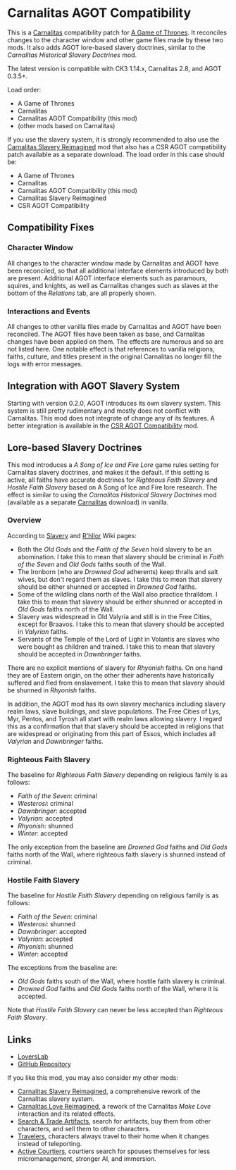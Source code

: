 # Carnalitas AGOT Compatibility

This is a [Carnalitas](https://www.loverslab.com/files/file/14207-carnalitas-unified-sex-mod-framework-for-ck3/) compatibility patch for [A Game of Thrones](https://steamcommunity.com/sharedfiles/filedetails/?id=2962333032). It reconciles changes to the character window and other game files made by these two mods. It also adds AGOT lore-based slavery doctrines, similar to the *Carnalitas Historical Slavery Doctrines* mod.

The latest version is compatible with CK3 1.14.x, Carnalitas 2.8, and AGOT 0.3.5+.

Load order:

* A Game of Thrones
* Carnalitas
* Carnalitas AGOT Compatibility (this mod)
* (other mods based on Carnalitas)

If you use the slavery system, it is strongly recommended to also use the [Carnalitas Slavery Reimagined](https://www.loverslab.com/files/file/25565-carnalitas-slavery-reimagined/) mod that also has a CSR AGOT compatibility patch available as a separate download. The load order in this case should be:

* A Game of Thrones
* Carnalitas
* Carnalitas AGOT Compatibility (this mod)
* Carnalitas Slavery Reimagined
* CSR AGOT Compatibility

## Compatibility Fixes

### Character Window

All changes to the character window made by Carnalitas and AGOT have been reconciled, so that all additional interface elements introduced by both are present. Additional AGOT interface elements such as paramours, squires, and knights, as well as Carnalitas changes such as slaves at the bottom of the *Relations* tab, are all properly shown.

### Interactions and Events

All changes to other vanilla files made by Carnalitas and AGOT have been reconciled. The AGOT files have been taken as base, and Carnalitas changes have been applied on them. The effects are numerous and so are not listed here. One notable effect is that references to vanilla religions, faiths, culture, and titles present in the original Carnalitas no longer fill the logs with error messages.

## Integration with AGOT Slavery System

Starting with version 0.2.0, AGOT introduces its own slavery system. This system is still pretty rudimentary and mostly does not conflict with Carnalitas. This mod does not integrate of change any of its features. A better integration is available in the [CSR AGOT Compatibility](https://www.loverslab.com/files/file/25565-carnalitas-slavery-reimagined/) mod.

## Lore-based Slavery Doctrines

This mod introduces a *A Song of Ice and Fire Lore* game rules setting for Carnalitas slavery doctrines, and makes it the default. If this setting is active, all faiths have accurate doctrines for *Righteous Faith Slavery* and *Hostile Faith Slavery* based on A Song of Ice and Fire lore research. The effect is similar to using the *Carnalitas Historical Slavery Doctrines* mod (available as a separate [Carnalitas](https://www.loverslab.com/files/file/14207-carnalitas-unified-sex-mod-framework-for-ck3/) download) in vanilla.

### Overview

According to [Slavery](https://awoiaf.westeros.org/index.php/Slavery) and [R'hllor](https://awoiaf.westeros.org/index.php/R%27hllor) Wiki pages:

* Both the *Old Gods* and the *Faith of the Seven* hold slavery to be an abomination. I take this to mean that slavery should be criminal in *Faith of the Seven* and *Old Gods* faiths south of the Wall.
* The Ironborn (who are *Drowned God* adherents) keep thralls and salt wives, but don't regard them as slaves. I take this to mean that slavery should be either shunned or accepted in *Drowned God* faiths.
* Some of the wildling clans north of the Wall also practice thralldom. I take this to mean that slavery should be either shunned or accepted in *Old Gods* faiths north of the Wall.
* Slavery was widespread in Old Valyria and still is in the Free Cities, except for Braavos. I take this to mean that slavery should be accepted in *Valyrian* faiths.
* Servants of the Temple of the Lord of Light in Volantis are slaves who were bought as children and trained. I take this to mean that slavery should be accepted in *Dawnbringer* faiths.

There are no explicit mentions of slavery for *Rhyonish* faiths. On one hand they are of Eastern origin, on the other their adherents have historically suffered and fled from enslavement. I take this to mean that slavery should be shunned in *Rhyonish* faiths.

In addition, the AGOT mod has its own slavery mechanics including slavery realm laws, slave buildings, and slave populations. The Free Cities of Lys, Myr, Pentos, and Tyrosh all start with realm laws allowing slavery. I regard this as a confirmation that that slavery should be accepted in religions that are widespread or originating from this part of Essos, which includes all *Valyrian* and *Dawnbringer* faiths.

### Righteous Faith Slavery

The baseline for *Righteous Faith Slavery* depending on religious family is as follows:

* *Faith of the Seven*: criminal
* *Westerosi*: criminal
* *Dawnbringer*: accepted
* *Valyrian*: accepted
* *Rhyonish*: shunned
* *Winter*: accepted

The only exception from the baseline are *Drowned God* faiths and *Old Gods* faiths north of the Wall, where righteous faith slavery is shunned instead of criminal.

### Hostile Faith Slavery

The baseline for *Hostile Faith Slavery* depending on religious family is as follows:

* *Faith of the Seven*: criminal
* *Westerosi*: shunned
* *Dawnbringer*: accepted
* *Valyrian*: accepted
* *Rhyonish*: shunned
* *Winter*: accepted

The exceptions from the baseline are:

* *Old Gods* faiths south of the Wall, where hostile faith slavery is criminal.
* *Drowned God* faiths and *Old Gods* faiths north of the Wall, where it is accepted.

Note that *Hostile Faith Slavery* can never be less accepted than *Righteous Faith Slavery*.

## Links

* [LoversLab](https://www.loverslab.com/files/file/32307-carnalitas-agot-compatibility/)
* [GitHub Repository](https://github.com/pharaox/carnalitas_agot)

If you like this mod, you may also consider my other mods:

* [Carnalitas Slavery Reimagined](https://www.loverslab.com/files/file/25565-carnalitas-slavery-reimagined/), a comprehensive rework of the Carnalitas slavery system.
* [Carnalitas Love Reimagined](https://www.loverslab.com/files/file/29200-carnalitas-love-reimagined/), a rework of the Carnalitas *Make Love* interaction and its related effects.
* [Search & Trade Artifacts](https://steamcommunity.com/sharedfiles/filedetails/?id=2962238514), search for artifacts, buy them from other characters, and sell them to other characters.
* [Travelers](https://steamcommunity.com/sharedfiles/filedetails/?id=3082182371), characters always travel to their home when it changes instead of teleporting.
* [Active Courtiers](https://steamcommunity.com/sharedfiles/filedetails/?id=3157170996), courtiers search for spouses themselves for less micromanagement, stronger AI, and immersion.
